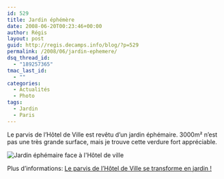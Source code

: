 ```yaml
---
id: 529
title: Jardin éphémère
date: 2008-06-20T00:23:46+00:00
author: Régis
layout: post
guid: http://regis.decamps.info/blog/?p=529
permalink: /2008/06/jardin-ephemere/
dsq_thread_id:
  - "189257365"
tmac_last_id:
  - ""
categories:
  - Actualités
  - Photo
tags:
  - Jardin
  - Paris
---
```

Le parvis de l’Hôtel de Ville est revêtu d’un jardin éphémaire. 3000m² n’est pas une très grande surface, mais je trouve cette verdure fort appréciable.

![Jardin éphémaire face à l'Hôtel de ville](http://static.flickr.com/3065/2593262223_6dec5c753f.jpg?v=0)

Plus d’informations: [Le parvis de l’Hôtel de Ville se transforme en jardin !](http://www.paris.fr/portail/Parcs/Portal.lut?page_id=104&document_type_id=2&document_id=29370&portlet_id=11103)
